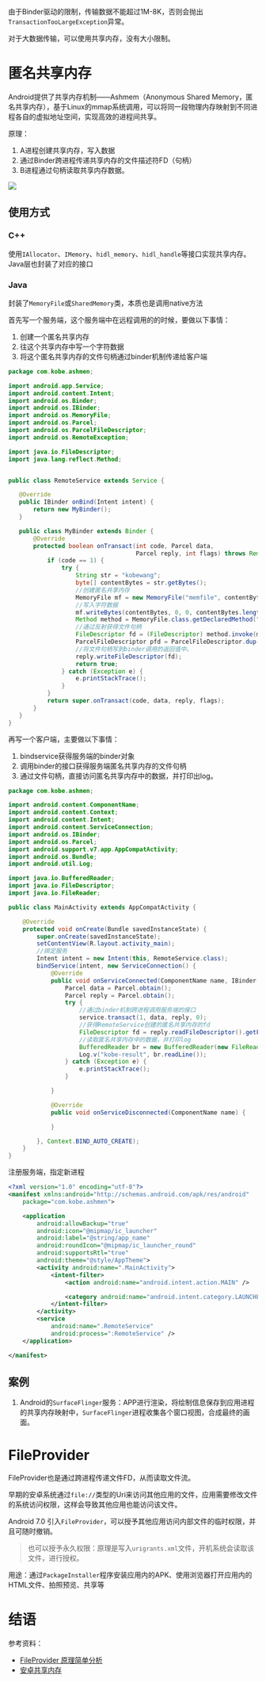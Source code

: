 由于Binder驱动的限制，传输数据不能超过1M-8K，否则会抛出`TransactionTooLargeException`异常。

对于大数据传输，可以使用共享内存，没有大小限制。

# 匿名共享内存

Android提供了共享内存机制——Ashmem（Anonymous Shared Memory，匿名共享内存），基于Linux的mmap系统调用，可以将同一段物理内存映射到不同进程各自的虚拟地址空间，实现高效的进程间共享。

原理：

1. A进程创建共享内存，写入数据
2. 通过Binder跨进程传递共享内存的文件描述符FD（句柄）
3. B进程通过句柄读取共享内存数据。

![](进程间通信/共享内存传递机制.png)

## 使用方式

### C++

使用`IAllocator`、`IMemory`、`hidl_memory`、`hidl_handle`等接口实现共享内存。Java层也封装了对应的接口

### Java

封装了`MemoryFile`或`SharedMemory`类，本质也是调用native方法

首先写一个服务端，这个服务端中在远程调用的的时候，要做以下事情：

1. 创建一个匿名共享内存
2. 往这个共享内存中写一个字符数据
3. 将这个匿名共享内存的文件句柄通过binder机制传递给客户端

```java
package com.kobe.ashmen;

import android.app.Service;
import android.content.Intent;
import android.os.Binder;
import android.os.IBinder;
import android.os.MemoryFile;
import android.os.Parcel;
import android.os.ParcelFileDescriptor;
import android.os.RemoteException;

import java.io.FileDescriptor;
import java.lang.reflect.Method;


public class RemoteService extends Service {

   @Override
   public IBinder onBind(Intent intent) {
       return new MyBinder();
   }

   public class MyBinder extends Binder {
       @Override
       protected boolean onTransact(int code, Parcel data,
                                    Parcel reply, int flags) throws RemoteException {
           if (code == 1) {
               try {
                   String str = "kobewang";
                   byte[] contentBytes = str.getBytes();
                   //创建匿名共享内存
                   MemoryFile mf = new MemoryFile("memfile", contentBytes.length);
                   //写入字符数据
                   mf.writeBytes(contentBytes, 0, 0, contentBytes.length);
                   Method method = MemoryFile.class.getDeclaredMethod("getFileDescriptor");
                   //通过反射获得文件句柄
                   FileDescriptor fd = (FileDescriptor) method.invoke(mf);
                   ParcelFileDescriptor pfd = ParcelFileDescriptor.dup(fd);
                   //将文件句柄写到binder调用的返回值中。
                   reply.writeFileDescriptor(fd);
                   return true;
               } catch (Exception e) {
                   e.printStackTrace();
               }
           }
           return super.onTransact(code, data, reply, flags);
       }
   }
}
```

再写一个客户端，主要做以下事情：

1. bindservice获得服务端的binder对象
2. 调用binder的接口获得服务端匿名共享内存的文件句柄
3. 通过文件句柄，直接访问匿名共享内存中的数据，并打印出log。

```java
package com.kobe.ashmen;

import android.content.ComponentName;
import android.content.Context;
import android.content.Intent;
import android.content.ServiceConnection;
import android.os.IBinder;
import android.os.Parcel;
import android.support.v7.app.AppCompatActivity;
import android.os.Bundle;
import android.util.Log;

import java.io.BufferedReader;
import java.io.FileDescriptor;
import java.io.FileReader;

public class MainActivity extends AppCompatActivity {

    @Override
    protected void onCreate(Bundle savedInstanceState) {
        super.onCreate(savedInstanceState);
        setContentView(R.layout.activity_main);
        //绑定服务
        Intent intent = new Intent(this, RemoteService.class);
        bindService(intent, new ServiceConnection() {
            @Override
            public void onServiceConnected(ComponentName name, IBinder service) {
                Parcel data = Parcel.obtain();
                Parcel reply = Parcel.obtain();
                try {
                    //通过binder机制跨进程调用服务端的接口
                    service.transact(1, data, reply, 0);
                    //获得RemoteService创建的匿名共享内存的fd
                    FileDescriptor fd = reply.readFileDescriptor().getFileDescriptor();
                    //读取匿名共享内存中的数据，并打印log
                    BufferedReader br = new BufferedReader(new FileReader(fd));
                    Log.v("kobe-result", br.readLine());
                } catch (Exception e) {
                    e.printStackTrace();
                }

            }

            @Override
            public void onServiceDisconnected(ComponentName name) {

            }

        }, Context.BIND_AUTO_CREATE);
    }
}
```

注册服务端，指定新进程

```xml
<?xml version="1.0" encoding="utf-8"?>
<manifest xmlns:android="http://schemas.android.com/apk/res/android"
    package="com.kobe.ashmen">

    <application
        android:allowBackup="true"
        android:icon="@mipmap/ic_launcher"
        android:label="@string/app_name"
        android:roundIcon="@mipmap/ic_launcher_round"
        android:supportsRtl="true"
        android:theme="@style/AppTheme">
        <activity android:name=".MainActivity">
            <intent-filter>
                <action android:name="android.intent.action.MAIN" />

                <category android:name="android.intent.category.LAUNCHER" />
            </intent-filter>
        </activity>
        <service
            android:name=".RemoteService"
            android:process=":RemoteService" />
    </application>

</manifest>
```

## 案例

1. Android的`SurfaceFlinger`服务：APP进行渲染，将绘制信息保存到应用进程的共享内存映射中，`SurfaceFlinger`进程收集各个窗口视图，合成最终的画面。



# FileProvider

FileProvider也是通过跨进程传递文件FD，从而读取文件流。

早期的安卓系统通过`file://`类型的Uri来访问其他应用的文件，应用需要修改文件的系统访问权限，这样会导致其他应用也能访问该文件。

Android 7.0 引入`FileProvider`，可以授予其他应用访问内部文件的临时权限，并且可随时撤销。

> 也可以授予永久权限：原理是写入`urigrants.xml`文件，开机系统会读取该文件，进行授权。

用途：通过`PackageInstaller`程序安装应用内的APK、使用浏览器打开应用内的HTML文件、拍照预览、共享等

# 结语

参考资料：

* [FileProvider 原理简单分析](https://www.jianshu.com/p/9b375ca4556f)
* [安卓共享内存](https://blog.csdn.net/qq_36027387/article/details/106221324)
